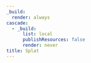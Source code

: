 ```yaml
---
_build:
  render: always
cascade:
  - _build:
      list: local
      publishResources: false
      render: never
title: Splat
---
```


<!--
  Prevents rendering individual pages for this content type.
  Only rendered in one big list
-->

